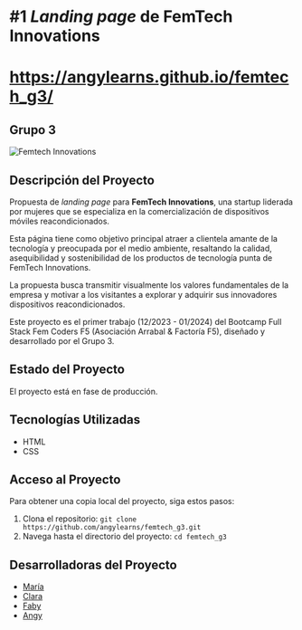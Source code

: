# #1 *Landing page* de FemTech Innovations
# https://angylearns.github.io/femtech_g3/
## Grupo 3

![Femtech Innovations](https://github.com/user-attachments/assets/517f7c07-8bf6-436c-bde2-283fae9b2bfd)

## Descripción del Proyecto

Propuesta de *landing page* para **FemTech Innovations**, una startup liderada por mujeres que se especializa en la comercialización de dispositivos móviles reacondicionados. 

Esta página tiene como objetivo principal atraer a clientela amante de la tecnología y preocupada por el medio ambiente, resaltando la calidad, asequibilidad y sostenibilidad de los productos de tecnología punta de FemTech Innovations. 

La propuesta busca transmitir visualmente los valores fundamentales de la empresa y motivar a los visitantes a explorar y adquirir sus innovadores dispositivos reacondicionados.

Este proyecto es el primer trabajo (12/2023 - 01/2024) del Bootcamp Full Stack Fem Coders F5 (Asociación Arrabal & Factoría F5), diseñado y desarrollado por el Grupo 3.

## Estado del Proyecto

El proyecto está en fase de producción.

## Tecnologías Utilizadas

- HTML
- CSS

## Acceso al Proyecto

Para obtener una copia local del proyecto, siga estos pasos:

1. Clona el repositorio: `git clone https://github.com/angylearns/femtech_g3.git`
2. Navega hasta el directorio del proyecto: `cd femtech_g3`

## Desarrolladoras del Proyecto

- [María](https://github.com/MNblue)
- [Clara](https://github.com/Clara-RuizSantacruz)
- [Faby](https://github.com/ilfagaro)
- [Angy](https://github.com/angylearns)

